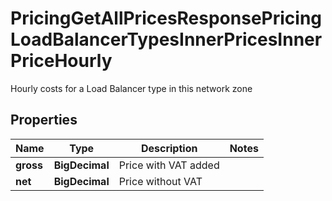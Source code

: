 

# PricingGetAllPricesResponsePricingLoadBalancerTypesInnerPricesInnerPriceHourly

Hourly costs for a Load Balancer type in this network zone

## Properties

| Name | Type | Description | Notes |
|------------ | ------------- | ------------- | -------------|
|**gross** | **BigDecimal** | Price with VAT added |  |
|**net** | **BigDecimal** | Price without VAT |  |



